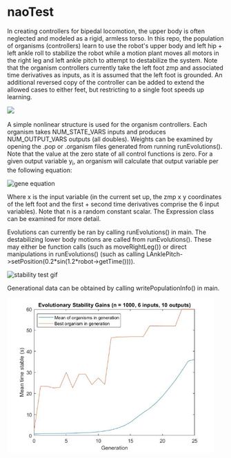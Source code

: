 # naoTest

In creating controllers for bipedal locomotion, the upper body is often neglected and modeled as a rigid, armless torso.  In this repo, the population of organisms (controllers) learn to use the robot's upper body and left hip + left ankle roll to stabilize the robot while a motion plant moves all motors in the right leg and left ankle pitch to attempt to destabilize the system.  Note that the organism controllers currently take the left foot zmp and associated time derivatives as inputs, as it is assumed that the left foot is grounded.  An additional reversed copy of the controller can be added to extend the allowed cases to either feet, but restricting to a single foot speeds up learning.

<img src="https://user-images.githubusercontent.com/16945020/114021636-c1f1e700-9825-11eb-84e6-cf89739f7717.png" width="720">

A simple nonlinear structure is used for the organism controllers.  Each organism takes NUM_STATE_VARS inputs and produces NUM_OUTPUT_VARS outputs (all doubles).  Weights can be examined by opening the .pop or .organism files generated from running runEvolutions().  Note that the value at the zero state of all control functions is zero.  For a given output variable y<sub>i</sub>, an organism will calculate that output variable per the following equation:

![gene equation](https://user-images.githubusercontent.com/16945020/114053620-f83e5f00-9843-11eb-88c7-365bfafd4d1f.png)

Where x is the input variable (in the current set up, the zmp x y coordinates of the left foot and the first + second time derivatives comprise the 6 input variables).  Note that n is a random constant scalar.  The Expression class can be examined for more detail.

Evolutions can currently be ran by calling runEvolutions() in main.  The destabilizing lower body motions are called from runEvolutions().  These may either be function calls (such as moveRightLeg()) or direct manipulations in runEvolutions() (such as calling LAnklePitch->setPosition(0.2\*sin(1.2\*robot->getTime()))).

![stability test gif](https://raw.githubusercontent.com/Inexorably/naoTest/media/media/naoTest3compressed.gif)

Generational data can be obtained by calling writePopulationInfo() in main.

<img src="https://raw.githubusercontent.com/Inexorably/naoTest/media/media/naoplot.jpg" width="480">
